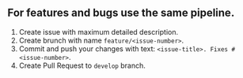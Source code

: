 ## For features and bugs use the same pipeline.

1. Create issue with maximum detailed description.
2. Create brunch with name `feature/<issue-number>`.
3. Commit and push your changes with text: `<issue-title>. Fixes #<issue-number>`.
4. Create Pull Request to `develop` branch.


